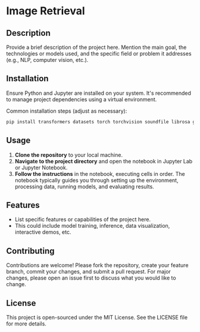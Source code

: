 
# Image Retrieval

## Description
Provide a brief description of the project here. Mention the main goal, the technologies or models used, and the specific field or problem it addresses (e.g., NLP, computer vision, etc.).

## Installation

Ensure Python and Jupyter are installed on your system. It's recommended to manage project dependencies using a virtual environment.

Common installation steps (adjust as necessary):
```bash
pip install transformers datasets torch torchvision soundfile librosa gradio
```

## Usage

1. **Clone the repository** to your local machine.
2. **Navigate to the project directory** and open the notebook in Jupyter Lab or Jupyter Notebook.
3. **Follow the instructions** in the notebook, executing cells in order. The notebook typically guides you through setting up the environment, processing data, running models, and evaluating results.

## Features

- List specific features or capabilities of the project here.
- This could include model training, inference, data visualization, interactive demos, etc.

## Contributing

Contributions are welcome! Please fork the repository, create your feature branch, commit your changes, and submit a pull request. For major changes, please open an issue first to discuss what you would like to change.

## License

This project is open-sourced under the MIT License. See the LICENSE file for more details.
